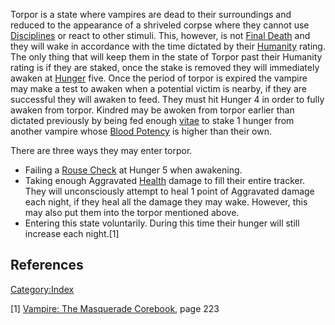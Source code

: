 Torpor is a state where vampires are dead to their surroundings and
reduced to the appearance of a shriveled corpse where they cannot use
<a href="Disciplines" class="wikilink"
title="Disciplines">Disciplines</a> or react to other stimuli. This,
however, is not
<a href="Final_Death" class="wikilink" title="Final Death">Final
Death</a> and they will wake in accordance with the time dictated by
their <a href="Humanity" class="wikilink" title="Humanity">Humanity</a>
rating. The only thing that will keep them in the state of Torpor past
their Humanity rating is if they are staked, once the stake is removed
they will immediately awaken at
<a href="Hunger_system" class="wikilink" title="Hunger">Hunger</a> five.
Once the period of torpor is expired the vampire may make a test to
awaken when a potential victim is nearby, if they are successful they
will awaken to feed. They must hit Hunger 4 in order to fully awaken
from torpor. Kindred may be awoken from torpor earlier than dictated
previously by being fed enough
<a href="Vitae" class="wikilink" title="vitae">vitae</a> to stake 1
hunger from another vampire whose
<a href="Blood_Potency" class="wikilink" title="Blood Potency">Blood
Potency</a> is higher than their own.

There are three ways they may enter torpor.

- Failing a
  <a href="Rouse_Check" class="wikilink" title="Rouse Check">Rouse
  Check</a> at Hunger 5 when awakening.
- Taking enough Aggravated
  <a href="Health" class="wikilink" title="Health">Health</a> damage to
  fill their entire tracker. They will unconsciously attempt to heal 1
  point of Aggravated damage each night, if they heal all the damage
  they may wake. However, this may also put them into the torpor
  mentioned above.
- Entering this state voluntarily. During this time their hunger will
  still increase each night.[1]

## References

<a href="Category:Index" class="wikilink"
title="Category:Index">Category:Index</a>

[1] <a href="Vampire:_The_Masquerade_Corebook" class="wikilink"
title="Vampire: The Masquerade Corebook">Vampire: The Masquerade
Corebook</a>, page 223
